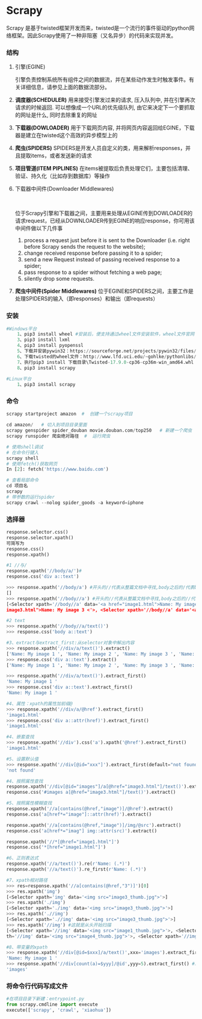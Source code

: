 # Scrapy

Scrapy 是基于twisted框架开发而来，twisted是一个流行的事件驱动的python网络框架。因此Scrapy使用了一种非阻塞（又名异步）的代码来实现并发。

### 结构

1. 引擎(EGINE)

   引擎负责控制系统所有组件之间的数据流，并在某些动作发生时触发事件。有关详细信息，请参见上面的数据流部分。

2. **调度器(SCHEDULER)**
   用来接受引擎发过来的请求, 压入队列中, 并在引擎再次请求的时候返回. 可以想像成一个URL的优先级队列, 由它来决定下一个要抓取的网址是什么, 同时去除重复的网址

3. **下载器(DOWLOADER)**
   用于下载网页内容, 并将网页内容返回给EGINE，下载器是建立在twisted这个高效的异步模型上的

4. **爬虫(SPIDERS)**
   SPIDERS是开发人员自定义的类，用来解析responses，并且提取items，或者发送新的请求

5. **项目管道(ITEM PIPLINES)**
   在items被提取后负责处理它们，主要包括清理、验证、持久化（比如存到数据库）等操作

6. 下载器中间件(Downloader Middlewares)

   ​

   位于Scrapy引擎和下载器之间，主要用来处理从EGINE传到DOWLOADER的请求request，已经从DOWNLOADER传到EGINE的响应response，你可用该中间件做以下几件事

   1. process a request just before it is sent to the Downloader (i.e. right before Scrapy sends the request to the website);
   2. change received response before passing it to a spider;
   3. send a new Request instead of passing received response to a spider;
   4. pass response to a spider without fetching a web page;
   5. silently drop some requests.

7. **爬虫中间件(Spider Middlewares)**
   位于EGINE和SPIDERS之间，主要工作是处理SPIDERS的输入（即responses）和输出（即requests）

### 安装

```python
#Windows平台
    1、pip3 install wheel #安装后，便支持通过wheel文件安装软件，wheel文件官网：https://www.lfd.uci.edu/~gohlke/pythonlibs
    3、pip3 install lxml
    4、pip3 install pyopenssl
    5、下载并安装pywin32：https://sourceforge.net/projects/pywin32/files/pywin32/
    6、下载twisted的wheel文件：http://www.lfd.uci.edu/~gohlke/pythonlibs/#twisted
    7、执行pip3 install 下载目录\Twisted-17.9.0-cp36-cp36m-win_amd64.whl
    8、pip3 install scrapy
  
#Linux平台
    1、pip3 install scrapy
```

### 命令

```python
scrapy startproject amazon  #  创建一个scrapy项目

cd amazon/   # 切入到项目目录里面
scrapy genspider spider_douban movie.douban.com/top250   # 新建一个爬虫
scrapy runspider 爬虫绝对路径  #  运行爬虫

# 使用shell调试
# 在命令行键入 
scrapy shell
# 使用fetch()获取网页
In [2]: fetch('https://www.baidu.com')

# 查看局部命令
cd 项目名
scrapy
# 带参数的运行spider
scrapy crawl --nolog spider_goods -a keyword=iphone
```

### 选择器

```python
response.selector.css()
response.selector.xpath()
可简写为
response.css()
response.xpath()

#1 //与/
response.xpath('//body/a/')#
response.css('div a::text')

>>> response.xpath('//body/a') #开头的//代表从整篇文档中寻找,body之后的/代表body的儿子
[]
>>> response.xpath('//body//a') #开头的//代表从整篇文档中寻找,body之后的//代表body的子子孙孙
[<Selector xpath='//body//a' data='<a href="image1.html">Name: My image 1 <'>, <Selector xpath='//body//a' data='<a href="image2.html">Name: My image 2 <'>, <Selector xpath='//body//a' data='<a href="
image3.html">Name: My image 3 <'>, <Selector xpath='//body//a' data='<a href="image4.html">Name: My image 4 <'>, <Selector xpath='//body//a' data='<a href="image5.html">Name: My image 5 <'>]

#2 text
>>> response.xpath('//body//a/text()')
>>> response.css('body a::text')

#3、extract与extract_first:从selector对象中解出内容
>>> response.xpath('//div/a/text()').extract()
['Name: My image 1 ', 'Name: My image 2 ', 'Name: My image 3 ', 'Name: My image 4 ', 'Name: My image 5 ']
>>> response.css('div a::text').extract()
['Name: My image 1 ', 'Name: My image 2 ', 'Name: My image 3 ', 'Name: My image 4 ', 'Name: My image 5 ']

>>> response.xpath('//div/a/text()').extract_first()
'Name: My image 1 '
>>> response.css('div a::text').extract_first()
'Name: My image 1 '

#4、属性：xpath的属性加前缀@
>>> response.xpath('//div/a/@href').extract_first()
'image1.html'
>>> response.css('div a::attr(href)').extract_first()
'image1.html'

#4、嵌套查找
>>> response.xpath('//div').css('a').xpath('@href').extract_first()
'image1.html'

#5、设置默认值
>>> response.xpath('//div[@id="xxx"]').extract_first(default="not found")
'not found'

#4、按照属性查找
response.xpath('//div[@id="images"]/a[@href="image3.html"]/text()').extract()
response.css('#images a[@href="image3.html"]/text()').extract()

#5、按照属性模糊查找
response.xpath('//a[contains(@href,"image")]/@href').extract()
response.css('a[href*="image"]::attr(href)').extract()

response.xpath('//a[contains(@href,"image")]/img/@src').extract()
response.css('a[href*="imag"] img::attr(src)').extract()

response.xpath('//*[@href="image1.html"]')
response.css('*[href="image1.html"]')

#6、正则表达式
response.xpath('//a/text()').re(r'Name: (.*)')
response.xpath('//a/text()').re_first(r'Name: (.*)')

#7、xpath相对路径
>>> res=response.xpath('//a[contains(@href,"3")]')[0]
>>> res.xpath('img')
[<Selector xpath='img' data='<img src="image3_thumb.jpg">'>]
>>> res.xpath('./img')
[<Selector xpath='./img' data='<img src="image3_thumb.jpg">'>]
>>> res.xpath('.//img')
[<Selector xpath='.//img' data='<img src="image3_thumb.jpg">'>]
>>> res.xpath('//img') #这就是从头开始扫描
[<Selector xpath='//img' data='<img src="image1_thumb.jpg">'>, <Selector xpath='//img' data='<img src="image2_thumb.jpg">'>, <Selector xpath='//img' data='<img src="image3_thumb.jpg">'>, <Selector xpa
th='//img' data='<img src="image4_thumb.jpg">'>, <Selector xpath='//img' data='<img src="image5_thumb.jpg">'>]

#8、带变量的xpath
>>> response.xpath('//div[@id=$xxx]/a/text()',xxx='images').extract_first()
'Name: My image 1 '
>>> response.xpath('//div[count(a)=$yyy]/@id',yyy=5).extract_first() #求有5个a标签的div的id
'images'
```

### 将命令行代码写成文件

```python
#在项目目录下新建：entrypoint.py
from scrapy.cmdline import execute
execute(['scrapy', 'crawl', 'xiaohua'])
```

